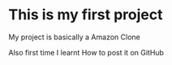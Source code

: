# This is my first project 
<p>My project is basically a Amazon Clone </p>
<p>Also first time I learnt How to post it on GitHub</p>